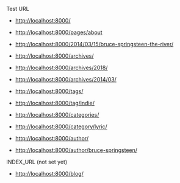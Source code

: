 Test URL

* <http://localhost:8000/>

* <http://localhost:8000/pages/about>

* <http://localhost:8000/2014/03/15/bruce-springsteen-the-river/>

* <http://localhost:8000/archives/>

* <http://localhost:8000/archives/2018/>

* <http://localhost:8000/archives/2014/03/>

* <http://localhost:8000/tags/>

* <http://localhost:8000/tag/indie/>

* <http://localhost:8000/categories/>

* <http://localhost:8000/category/lyric/>

* <http://localhost:8000/author/>

* <http://localhost:8000/author/bruce-springsteen/>

INDEX_URL (not set yet)

* <http://localhost:8000/blog/>
